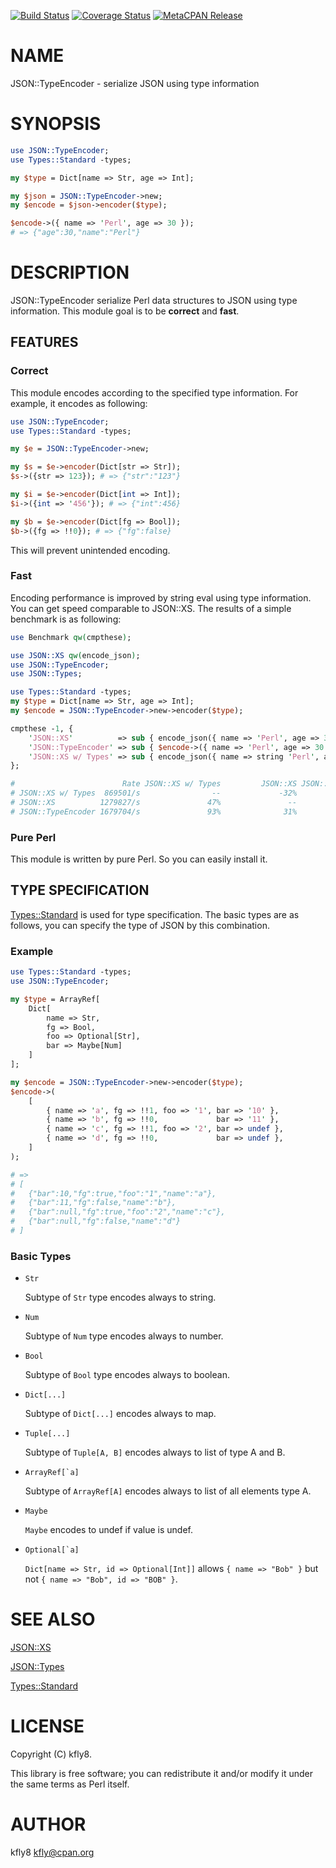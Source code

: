 [![Build Status](https://travis-ci.org/kfly8/p5-JSON-TypeEncoder.svg?branch=master)](https://travis-ci.org/kfly8/p5-JSON-TypeEncoder) [![Coverage Status](https://img.shields.io/coveralls/kfly8/p5-JSON-TypeEncoder/master.svg?style=flat)](https://coveralls.io/r/kfly8/p5-JSON-TypeEncoder?branch=master) [![MetaCPAN Release](https://badge.fury.io/pl/JSON-TypeEncoder.svg)](https://metacpan.org/release/JSON-TypeEncoder)
# NAME

JSON::TypeEncoder - serialize JSON using type information

# SYNOPSIS

```perl
use JSON::TypeEncoder;
use Types::Standard -types;

my $type = Dict[name => Str, age => Int];

my $json = JSON::TypeEncoder->new;
my $encode = $json->encoder($type);

$encode->({ name => 'Perl', age => 30 });
# => {"age":30,"name":"Perl"}
```

# DESCRIPTION

JSON::TypeEncoder serialize Perl data structures to JSON using type information.
This module goal is to be **correct** and **fast**.

## FEATURES

### Correct

This module encodes according to the specified type information.
For example, it encodes as following:

```perl
use JSON::TypeEncoder;
use Types::Standard -types;

my $e = JSON::TypeEncoder->new;

my $s = $e->encoder(Dict[str => Str]);
$s->({str => 123}); # => {"str":"123"}

my $i = $e->encoder(Dict[int => Int]);
$i->({int => '456'}); # => {"int":456}

my $b = $e->encoder(Dict[fg => Bool]);
$b->({fg => !!0}); # => {"fg":false}
```

This will prevent unintended encoding.

### Fast

Encoding performance is improved by string eval using type information.
You can get speed comparable to JSON::XS. The results of a simple benchmark is as following:

```perl
use Benchmark qw(cmpthese);

use JSON::XS qw(encode_json);
use JSON::TypeEncoder;
use JSON::Types;

use Types::Standard -types;
my $type = Dict[name => Str, age => Int];
my $encode = JSON::TypeEncoder->new->encoder($type);

cmpthese -1, {
    'JSON::XS'          => sub { encode_json({ name => 'Perl', age => 30 }) },
    'JSON::TypeEncoder' => sub { $encode->({ name => 'Perl', age => 30 }) },
    'JSON::XS w/ Types' => sub { encode_json({ name => string 'Perl', age => number 30 }) },
};

#                        Rate JSON::XS w/ Types         JSON::XS JSON::TypeEncoder
# JSON::XS w/ Types  869501/s                --             -32%              -48%
# JSON::XS          1279827/s               47%               --              -24%
# JSON::TypeEncoder 1679704/s               93%              31%                --
```

### Pure Perl

This module is written by pure Perl. So you can easily install it.

## TYPE SPECIFICATION

[Types::Standard](https://metacpan.org/pod/Types::Standard) is used for type specification.
The basic types are as follows, you can specify the type of JSON by this combination.

### Example

```perl
use Types::Standard -types;
use JSON::TypeEncoder;

my $type = ArrayRef[
    Dict[
        name => Str,
        fg => Bool,
        foo => Optional[Str],
        bar => Maybe[Num]
    ]
];

my $encode = JSON::TypeEncoder->new->encoder($type);
$encode->(
    [
        { name => 'a', fg => !!1, foo => '1', bar => '10' },
        { name => 'b', fg => !!0,             bar => '11' },
        { name => 'c', fg => !!1, foo => '2', bar => undef },
        { name => 'd', fg => !!0,             bar => undef },
    ]
);

# =>
# [
#   {"bar":10,"fg":true,"foo":"1","name":"a"},
#   {"bar":11,"fg":false,"name":"b"},
#   {"bar":null,"fg":true,"foo":"2","name":"c"},
#   {"bar":null,"fg":false,"name":"d"}
# ]
```

### Basic Types

- `Str`

    Subtype of `Str` type encodes always to string.

- `Num`

    Subtype of `Num` type encodes always to number.

- `Bool`

    Subtype of `Bool` type encodes always to boolean.

- `Dict[...]`

    Subtype of `Dict[...]` encodes always to map.

- `Tuple[...]`

    Subtype of `Tuple[A, B]` encodes always to list of type A and B.

- `` ArrayRef[`a] ``

    Subtype of `ArrayRef[A]` encodes always to list of all elements type A.

- `Maybe`

    `Maybe` encodes to undef if value is undef.

- `` Optional[`a] ``

    `Dict[name => Str, id => Optional[Int]]` allows `{ name => "Bob" }`
    but not `{ name => "Bob", id => "BOB" }`.

# SEE ALSO

[JSON::XS](https://metacpan.org/pod/JSON::XS)

[JSON::Types](https://metacpan.org/pod/JSON::Types)

[Types::Standard](https://metacpan.org/pod/Types::Standard)

# LICENSE

Copyright (C) kfly8.

This library is free software; you can redistribute it and/or modify
it under the same terms as Perl itself.

# AUTHOR

kfly8 <kfly@cpan.org>
